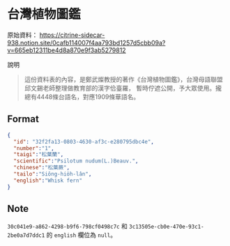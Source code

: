 # 台灣植物圖鑑

原始資料： https://citrine-sidecar-938.notion.site/0cafb114007f4aa793bd1257d5cbb09a?v=665eb12311be4d8a870e9f3ab5279812

說明

> 這份資料表的內容，是鄭武燦教授的著作《台灣植物圖鑑》，台灣母語聯盟邱文錫老師整理做教育部的漢字佮臺羅，
> 暫時佇遮公開，予大眾使用。攏總有4448條台語名，對應1909條華語名。

## Format

```json
{
  "id": "32f2fa13-0803-4630-af3c-e280795dbc4e",
  "number":"1",
  "taigi":"松葉蘭",
  "scientific":"Psilotum nudum(L.)Beauv.",
  "chinese":"松葉蕨",
  "tailo":"Siông-hio̍h-lân",
  "english":"Whisk fern"
}
```

## Note
`30c041e9-a862-4298-b9f6-798cf0498c7c` 和 `3c13505e-cb0e-470e-93c1-2be0a7d7ddc1` 的 `english` 欄位為 `null`。

